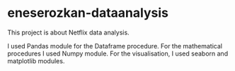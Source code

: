 # eneserozkan-dataanalysis
This project is about Netflix data analysis. 

I used Pandas module for the Dataframe procedure.
For the mathematical procedures I used Numpy module. 
For the visualisation, I used seaborn and matplotlib modules. 
